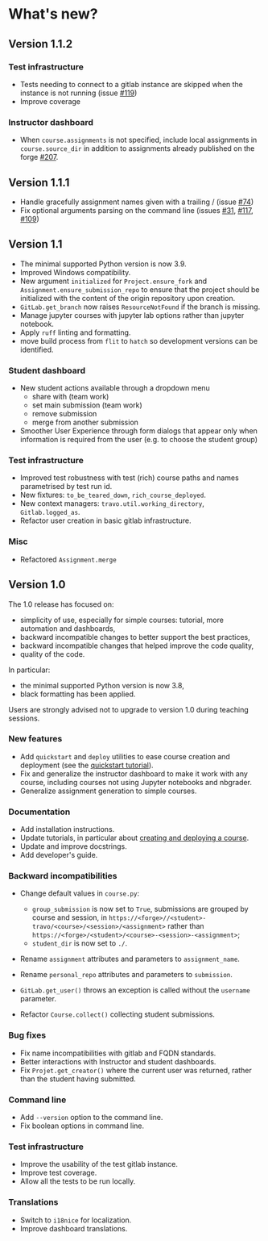 # What's new?

## Version 1.1.2

### Test infrastructure

- Tests needing to connect to a gitlab instance are skipped when the instance
  is not running (issue [#119](https://gitlab.com/travo-cr/travo/-/issues/119))
- Improve coverage

### Instructor dashboard
- When `course.assignments` is not specified, include local assignments in
`course.source_dir` in addition to assignments already published on the
forge [#207](https://gitlab.com/travo-cr/travo/-/merge_requests/207).

## Version 1.1.1

- Handle gracefully assignment names given with a trailing /
  (issue [#74](https://gitlab.com/travo-cr/travo/-/issues/74))
- Fix optional arguments parsing on the command line (issues
  [#31](https://gitlab.com/travo-cr/travo/-/issues/31),
  [#117](https://gitlab.com/travo-cr/travo/-/issues/117),
  [#109](https://gitlab.com/travo-cr/travo/-/issues/109))

## Version 1.1

- The minimal supported Python version is now 3.9.
- Improved Windows compatibility.
- New argument `initialized` for `Project.ensure_fork` and `Assignment.ensure_submission_repo` to ensure that the project should be initialized with the content of the origin repository upon creation.
- `GitLab.get_branch` now raises `ResourceNotFound` if the branch is missing.
- Manage jupyter courses with jupyter lab options rather than jupyter notebook.
- Apply `ruff` linting and formatting.
- move build process from `flit` to `hatch` so development versions can be
identified.

### Student dashboard

- New student actions available through a dropdown menu
  - share with (team work)
  - set main submission (team work)
  - remove submission
  - merge from another submission
- Smoother User Experience through form dialogs that appear only when
  information is required from the user (e.g. to choose the student group)

### Test infrastructure

- Improved test robustness with test (rich) course paths and names parametrised by test run id.
- New fixtures: `to_be_teared_down`, `rich_course_deployed`.
- New context managers: `travo.util.working_directory`, `Gitlab.logged_as`.
- Refactor user creation in basic gitlab infrastructure.

### Misc

- Refactored `Assignment.merge`

## Version 1.0

The 1.0 release has focused on:
- simplicity of use, especially for simple courses: tutorial, more automation and dashboards,
- backward incompatible changes to better support the best practices,
- backward incompatible changes that helped improve the code quality,
- quality of the code.

In particular:
- the minimal supported Python version is now 3.8,
- black formatting has been applied.

Users are strongly advised not to upgrade to version 1.0 during teaching sessions.

### New features

- Add `quickstart` and `deploy` utilities to ease course creation and deployment (see the
  [quickstart tutorial](quickstart_tutorial)).
- Fix and generalize the instructor dashboard to make it work with any course, including
  courses not using Jupyter notebooks and nbgrader.
- Generalize assignment generation to simple courses.

### Documentation

- Add installation instructions.
- Update tutorials, in particular about [creating and deploying a course](quickstart_tutorial).
- Update and improve docstrings.
- Add developer's guide.

### Backward incompatibilities

- Change default values in `course.py`:

  - `group_submission` is now set to `True`, submissions are grouped by course and session,
    in `https://<forge>//<student>-travo/<course>/<session>/<assignment>` rather than
    `https://<forge>/<student>/<course>-<session>-<assignment>`;
  - `student_dir` is now set to `./`.
- Rename `assignment` attributes and parameters to `assignment_name`.
- Rename `personal_repo` attributes and parameters to `submission`.
- `GitLab.get_user()` throws an exception is called without the `username` parameter.
- Refactor `Course.collect()` collecting student submissions.

### Bug fixes

- Fix name incompatibilities with gitlab and FQDN standards.
- Better interactions with Instructor and student dashboards.
- Fix `Projet.get_creator()` where the current user was returned, rather than the
  student having submitted.

### Command line

- Add `--version` option to the command line.
- Fix boolean options in command line.

### Test infrastructure

- Improve the usability of the test gitlab instance.
- Improve test coverage.
- Allow all the tests to be run locally.

### Translations

- Switch to `i18nice` for localization.
- Improve dashboard translations.
